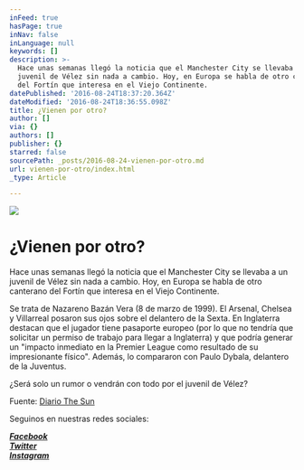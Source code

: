 ```yaml
---
inFeed: true
hasPage: true
inNav: false
inLanguage: null
keywords: []
description: >-
  Hace unas semanas llegó la noticia que el Manchester City se llevaba a un
  juvenil de Vélez sin nada a cambio. Hoy, en Europa se habla de otro canterano
  del Fortín que interesa en el Viejo Continente.
datePublished: '2016-08-24T18:37:20.364Z'
dateModified: '2016-08-24T18:36:55.098Z'
title: ¿Vienen por otro?
author: []
via: {}
authors: []
publisher: {}
starred: false
sourcePath: _posts/2016-08-24-vienen-por-otro.md
url: vienen-por-otro/index.html
_type: Article

---
```

![](https://the-grid-user-content.s3-us-west-2.amazonaws.com/c674f8a6-1e51-4acd-8371-f7ea6694ff46.jpg)

# ¿Vienen por otro?

Hace unas semanas llegó la noticia que el Manchester City se llevaba a un juvenil de Vélez sin nada a cambio. Hoy, en Europa se habla de otro canterano del Fortín que interesa en el Viejo Continente.

Se trata de Nazareno Bazán Vera (8 de marzo de 1999). El Arsenal, Chelsea y Villarreal posaron sus ojos sobre el delantero de la Sexta. En Inglaterra destacan que el jugador tiene pasaporte europeo (por lo que no tendría que solicitar un permiso de trabajo para llegar a Inglaterra) y que podría generar un "impacto inmediato en la Premier League como resultado de su impresionante físico". Además, lo compararon con Paulo Dybala, delantero de la Juventus.

¿Será solo un rumor o vendrán con todo por el juvenil de Vélez?

Fuente: [Diario The Sun][0]

Seguinos en nuestras redes sociales:

_**[Facebook][1]**_  
_**[Twitter][2]**_  
_**[Instagram][3]**_

[0]: https://www.thesun.co.uk/sport/1652129/arsenal-and-chelsea-lock-horns-in-bid-to-snare-argentinian-wonderkid-vera/
[1]: https://www.facebook.com/pasionfortineraoficial/
[2]: https://twitter.com/PasionFortinera
[3]: https://www.instagram.com/pasionfortinera/